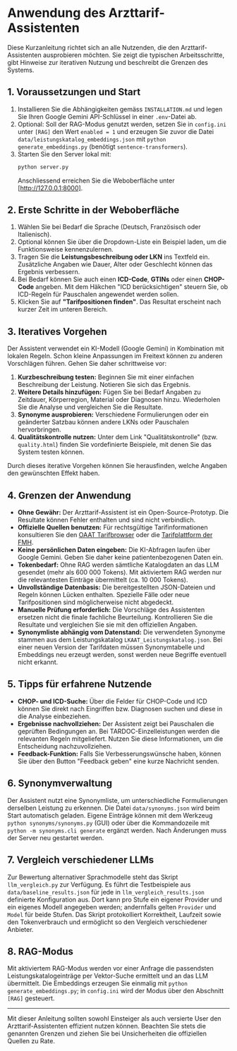 # Anwendung des Arzttarif-Assistenten

Diese Kurzanleitung richtet sich an alle Nutzenden, die den Arzttarif-Assistenten ausprobieren möchten. Sie zeigt die typischen Arbeitsschritte, gibt Hinweise zur iterativen Nutzung und beschreibt die Grenzen des Systems.

## 1. Voraussetzungen und Start

1. Installieren Sie die Abhängigkeiten gemäss `INSTALLATION.md` und legen Sie Ihren Google Gemini API-Schlüssel in einer `.env`-Datei ab.
2. Optional: Soll der RAG-Modus genutzt werden, setzen Sie in `config.ini` unter `[RAG]` den Wert `enabled = 1` und erzeugen Sie zuvor die Datei `data/leistungskatalog_embeddings.json` mit `python generate_embeddings.py` (benötigt `sentence-transformers`).
3. Starten Sie den Server lokal mit:
   ```bash
   python server.py
   ```
   Anschliessend erreichen Sie die Weboberfläche unter [http://127.0.0.1:8000].

## 2. Erste Schritte in der Weboberfläche

1. Wählen Sie bei Bedarf die Sprache (Deutsch, Französisch oder Italienisch).
2. Optional können Sie über die Dropdown-Liste ein Beispiel laden, um die Funktionsweise kennenzulernen.
3. Tragen Sie die **Leistungsbeschreibung oder LKN** ins Textfeld ein. Zusätzliche Angaben wie Dauer, Alter oder Geschlecht können das Ergebnis verbessern.
4. Bei Bedarf können Sie auch einen **ICD-Code**, **GTINs** oder einen **CHOP-Code** angeben. Mit dem Häkchen "ICD berücksichtigen" steuern Sie, ob ICD-Regeln für Pauschalen angewendet werden sollen.
5. Klicken Sie auf **"Tarifpositionen finden"**. Das Resultat erscheint nach kurzer Zeit im unteren Bereich.

## 3. Iteratives Vorgehen

Der Assistent verwendet ein KI-Modell (Google Gemini) in Kombination mit lokalen Regeln. Schon kleine Anpassungen im Freitext können zu anderen Vorschlägen führen. Gehen Sie daher schrittweise vor:

1. **Kurzbeschreibung testen:** Beginnen Sie mit einer einfachen Beschreibung der Leistung. Notieren Sie sich das Ergebnis.
2. **Weitere Details hinzufügen:** Fügen Sie bei Bedarf Angaben zu Zeitdauer, Körperregion, Material oder Diagnosen hinzu. Wiederholen Sie die Analyse und vergleichen Sie die Resultate.
3. **Synonyme ausprobieren:** Verschiedene Formulierungen oder ein geänderter Satzbau können andere LKNs oder Pauschalen hervorbringen.
4. **Qualitätskontrolle nutzen:** Unter dem Link "Qualitätskontrolle" (bzw. `quality.html`) finden Sie vordefinierte Beispiele, mit denen Sie das System testen können.

Durch dieses iterative Vorgehen können Sie herausfinden, welche Angaben den gewünschten Effekt haben.

## 4. Grenzen der Anwendung

* **Ohne Gewähr:** Der Arzttarif-Assistent ist ein Open-Source-Prototyp. Die Resultate können Fehler enthalten und sind nicht verbindlich.
* **Offizielle Quellen benutzen:** Für rechtsgültige Tarifinformationen konsultieren Sie den [OAAT Tarifbrowser](https://tarifbrowser.oaat-otma.ch/startPortal) oder die [Tarifplattform der FMH](https://www.tarifeambulant.fmh.ch/).
* **Keine persönlichen Daten eingeben:** Die KI-Abfragen laufen über Google Gemini. Geben Sie daher keine patientenbezogenen Daten ein.
* **Tokenbedarf:** Ohne RAG werden sämtliche Katalogdaten an das LLM gesendet (mehr als 600 000 Tokens). Mit aktiviertem RAG werden nur die relevantesten Einträge übermittelt (ca. 10 000 Tokens).
* **Unvollständige Datenbasis:** Die bereitgestellten JSON-Dateien und Regeln können Lücken enthalten. Spezielle Fälle oder neue Tarifpositionen sind möglicherweise nicht abgedeckt.
* **Manuelle Prüfung erforderlich:** Die Vorschläge des Assistenten ersetzen nicht die finale fachliche Beurteilung. Kontrollieren Sie die Resultate und vergleichen Sie sie mit den offiziellen Angaben.
* **Synonymliste abhängig vom Datenstand:** Die verwendeten Synonyme stammen aus dem Leistungskatalog `LKAAT_Leistungskatalog.json`. Bei einer neuen Version der Tarifdaten müssen Synonymtabelle und Embeddings neu erzeugt werden, sonst werden neue Begriffe eventuell nicht erkannt.

## 5. Tipps für erfahrene Nutzende

* **CHOP- und ICD-Suche:** Über die Felder für CHOP-Code und ICD können Sie direkt nach Eingriffen bzw. Diagnosen suchen und diese in die Analyse einbeziehen.
* **Ergebnisse nachvollziehen:** Der Assistent zeigt bei Pauschalen die geprüften Bedingungen an. Bei TARDOC-Einzelleistungen werden die relevanten Regeln mitgeliefert. Nutzen Sie diese Informationen, um die Entscheidung nachzuvollziehen.
* **Feedback-Funktion:** Falls Sie Verbesserungswünsche haben, können Sie über den Button "Feedback geben" eine kurze Nachricht senden.

## 6. Synonymverwaltung

Der Assistent nutzt eine Synonymliste, um unterschiedliche Formulierungen
derselben Leistung zu erkennen. Die Datei `data/synonyms.json` wird beim
Start automatisch geladen. Eigene Einträge können mit dem Werkzeug
`python synonyms/synonyms.py` (GUI) oder über die Kommandozeile mit
`python -m synonyms.cli generate` ergänzt werden. Nach Änderungen muss der
Server neu gestartet werden.

## 7. Vergleich verschiedener LLMs

Zur Bewertung alternativer Sprachmodelle steht das Skript
`llm_vergleich.py` zur Verfügung. Es führt die Testbeispiele aus
`data/baseline_results.json` für jede in `llm_vergleich_results.json`
definierte Konfiguration aus. Dort kann pro Stufe ein eigener Provider und ein
eigenes Modell angegeben werden; andernfalls gelten `Provider` und `Model` für
beide Stufen. Das Skript protokolliert Korrektheit, Laufzeit sowie den
Tokenverbrauch und ermöglicht so den Vergleich verschiedener Anbieter.

## 8. RAG-Modus

Mit aktiviertem RAG-Modus werden vor einer Anfrage die passendsten
Leistungskatalogeinträge per Vektor-Suche ermittelt und an das LLM
übermittelt. Die Embeddings erzeugen Sie einmalig mit
`python generate_embeddings.py`; in `config.ini` wird der Modus über den
Abschnitt `[RAG]` gesteuert.

---

Mit dieser Anleitung sollten sowohl Einsteiger als auch versierte User den Arzttarif-Assistenten effizient nutzen können. Beachten Sie stets die genannten Grenzen und ziehen Sie bei Unsicherheiten die offiziellen Quellen zu Rate.


